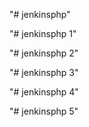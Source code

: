 "# jenkinsphp" 

"# jenkinsphp 1" 

"# jenkinsphp 2" 


"# jenkinsphp 3" 

"# jenkinsphp 4" 

"# jenkinsphp 5" 